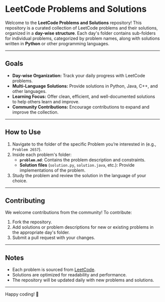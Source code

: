 # LeetCode Problems and Solutions

Welcome to the **LeetCode Problems and Solutions** repository! This repository is a curated collection of LeetCode problems and their solutions, organized in a **day-wise structure**. Each day's folder contains sub-folders for individual problems, categorized by problem names, along with solutions written in **Python** or other programming languages.


---

## Goals

- **Day-wise Organization:** Track your daily progress with LeetCode problems.  
- **Multi-Language Solutions:** Provide solutions in Python, Java, C++, and other languages.  
- **Learning Focus:** Offer clean, efficient, and well-documented solutions to help others learn and improve.  
- **Community Contributions:** Encourage contributions to expand and improve the collection.

---

## How to Use

1. Navigate to the folder of the specific Problem you’re interested in (e.g., `Problem 2657`).
2. Inside each problem's folder:
   - **`problem.md`**: Contains the problem description and constraints.
   - **Solution files** (`solution.py`, `solution.java`, etc.): Provide implementations of the problem.
3. Study the problem and review the solution in the language of your choice.

---

## Contributing

We welcome contributions from the community! To contribute:  

1. Fork the repository.  
2. Add solutions or problem descriptions for new or existing problems in the appropriate day's folder.  
3. Submit a pull request with your changes.

---

## Notes

- Each problem is sourced from [LeetCode](https://leetcode.com).
- Solutions are optimized for readability and performance.
- The repository will be updated daily with new problems and solutions.

---

Happy coding! 🚀


